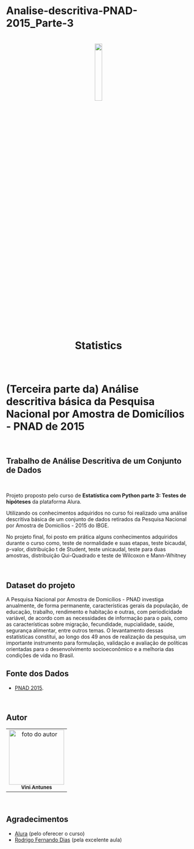 # Analise-descritiva-PNAD-2015_Parte-3


<h1 align="center">
  <img src="https://www.alura.com.br/assets/api/cursos/estatistica-testes-hipotestes.svg" float="center" width=20%/>
  <p align="center"><strong align="center">Statistics</strong></p>
</h1>
<br>

<h1> (Terceira parte da) Análise descritiva básica da Pesquisa Nacional por Amostra de Domicílios - PNAD de 2015 </h1>
<br>

<h2> Trabalho de Análise Descritiva de um Conjunto de Dados </h2>
<br>

<p>Projeto proposto pelo curso de <strong>Estatística com Python parte 3: Testes de hipóteses</strong> da plataforma Alura.</p>

<p>Utilizando os conhecimentos adquiridos no curso foi realizado uma análise descritiva básica de um conjunto de dados retirados da Pesquisa Nacional por Amostra de Domicílios - 2015 do IBGE.</p>

<p>No projeto final, foi posto em prática alguns conhecimentos adquiridos durante o curso como, teste de normalidade e suas etapas, teste bicaudal, p-valor, distribuição t de Student, teste unicaudal, teste para duas amostras, distribuição Qui-Quadrado e teste de Wilcoxon e Mann-Whitney</p>
<br>

<h2> Dataset do projeto </h2>
A Pesquisa Nacional por Amostra de Domicílios - PNAD investiga anualmente, de forma permanente, características gerais da população, de educação, trabalho, rendimento e habitação e outras, com periodicidade variável, de acordo com as necessidades de informação para o país, como as características sobre migração, fecundidade, nupcialidade, saúde, segurança alimentar, entre outros temas. O levantamento dessas estatísticas constitui, ao longo dos 49 anos de realização da pesquisa, um importante instrumento para formulação, validação e avaliação de políticas orientadas para o desenvolvimento socioeconômico e a melhoria das condições de vida no Brasil.
<br>

<h2> Fonte dos Dados </h2>
<ul>
    <li><a href="https://ww2.ibge.gov.br/home/estatistica/populacao/trabalhoerendimento/pnad2015/microdados.shtm">PNAD 2015</a>.</li>
</ul>
<br>

<h2> Autor </h2>
<table>
  <tr>
    <td align="center"><a href="https://www.linkedin.com/in/vini-antunes/"><img src="https://avatars0.githubusercontent.com/u/57882903?s=460&u=caee8cc76060b036952e169feba0449f2d43519e&v=4" width="150px;" alt="foto do autor"/><br /><sub><b>Vini Antunes</b></sub></a><br /></td>
  <tr>
</table>
<br>

<h2> Agradecimentos </h2>
<ul>
  <li><a href="https://www.alura.com.br/">Alura</a> (pelo oferecer o curso)</li>
  <li><a href="https://www.linkedin.com/in/rodrigo-fernando-dias-118181120/">Rodrigo Fernando Dias</a> (pela excelente aula)</li>
</ul>



